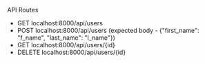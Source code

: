 API Routes

- GET localhost:8000/api/users
- POST localhost:8000/api/users (expected body - {"first_name": "f_name", "last_name": "l_name"})
- GET localhost:8000/api/users/{id}
- DELETE localhost:8000/api/users/{id}
